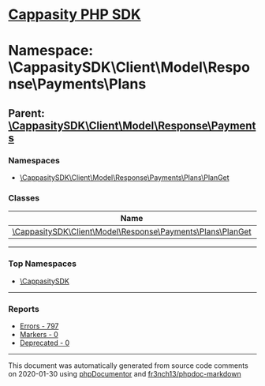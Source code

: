 # [Cappasity PHP SDK](../home.md)

# Namespace: \CappasitySDK\Client\Model\Response\Payments\Plans
## Parent: [\CappasitySDK\Client\Model\Response\Payments](../namespaces/CappasitySDK.Client.Model.Response.Payments.md)
### Namespaces
* [\CappasitySDK\Client\Model\Response\Payments\Plans\PlanGet](../namespaces/CappasitySDK.Client.Model.Response.Payments.Plans.PlanGet.md)
### Classes
| Name | Summary |
| ---- | ------- |
| [\CappasitySDK\Client\Model\Response\Payments\Plans\PlanGet](../classes/CappasitySDK.Client.Model.Response.Payments.Plans.PlanGet.md) |  |

---

### Top Namespaces

* [\CappasitySDK](../namespaces/CappasitySDK.html.md)

---

### Reports
* [Errors - 797](../reports/errors.md)
* [Markers - 0](../reports/markers.md)
* [Deprecated - 0](../reports/deprecated.md)

---

This document was automatically generated from source code comments on 2020-01-30 using [phpDocumentor](http://www.phpdoc.org/) and [fr3nch13/phpdoc-markdown](https://github.com/fr3nch13/phpdoc-markdown)
